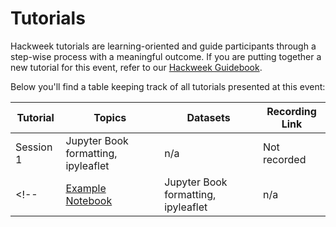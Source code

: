 # Tutorials

Hackweek tutorials are learning-oriented and guide participants through a step-wise process with a meaningful outcome. If you are putting together a new tutorial for this event, refer to our [Hackweek Guidebook](https://guidebook.hackweek.io/training/tutorials/index.html).

Below you'll find a table keeping track of all tutorials presented at this event:

| Tutorial | Topics | Datasets |  Recording Link |
| -  | - | - |  - |
| Session 1 | Jupyter Book formatting, ipyleaflet | n/a |  Not recorded |
<!-- | [Example Notebook](./example/tutorial-notebook.ipynb) | Jupyter Book formatting, ipyleaflet | n/a |  Not recorded | -->
